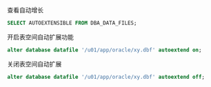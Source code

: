 查看自动增长

```sql
SELECT AUTOEXTENSIBLE FROM DBA_DATA_FILES;
```

开启表空间自动扩展功能 

```sql
alter database datafile '/u01/app/oracle/xy.dbf' autoextend on; 
```

关闭表空间自动扩展

```sql
alter database datafile '/u01/app/oracle/xy.dbf' autoextend off; 
```

